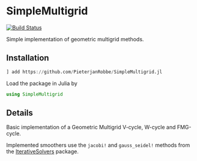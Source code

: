 # SimpleMultigrid
[![Build Status](https://travis-ci.org/PieterjanRobbe/SimpleMultigrid.jl.png)](https://travis-ci.org/PieterjanRobbe/SimpleMultigrid.jl)

Simple implementation of geometric multigrid methods. 

## Installation

```julia
] add https://github.com/PieterjanRobbe/SimpleMultigrid.jl
```

Load the package in Julia by

```julia
using SimpleMultigrid
```

## Details

Basic implementation of a Geometric Multigrid V-cycle, W-cycle and FMG-cycle.

Implemented smoothers use the `jacobi!` and `gauss_seidel!` methods from the [IterativeSolvers](https://github.com/JuliaMath/IterativeSolvers.jl) package.
